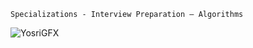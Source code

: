 `` Specializations - Interview Preparation ― Algorithms ``

![YosriGFX](https://pbs.twimg.com/media/E3YEO7kXwAU9x6x?format=jpg&name=4096x4096)
